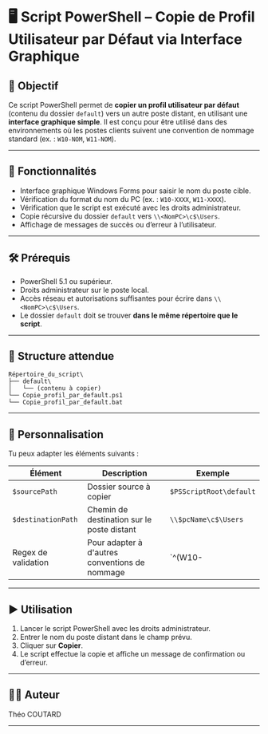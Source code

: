 # 🖥️ Script PowerShell – Copie de Profil Utilisateur par Défaut via Interface Graphique

## 🎯 Objectif

Ce script PowerShell permet de **copier un profil utilisateur par défaut** (contenu du dossier `default`) vers un autre poste distant, en utilisant une **interface graphique simple**. Il est conçu pour être utilisé dans des environnements où les postes clients suivent une convention de nommage standard (ex. : `W10-NOM`, `W11-NOM`).

---

## 🧰 Fonctionnalités

- Interface graphique Windows Forms pour saisir le nom du poste cible.
- Vérification du format du nom du PC (ex. : `W10-XXXX`, `W11-XXXX`).
- Vérification que le script est exécuté avec les droits administrateur.
- Copie récursive du dossier `default` vers `\\<NomPC>\c$\Users`.
- Affichage de messages de succès ou d’erreur à l’utilisateur.

---

## 🛠️ Prérequis

- PowerShell 5.1 ou supérieur.
- Droits administrateur sur le poste local.
- Accès réseau et autorisations suffisantes pour écrire dans `\\<NomPC>\c$\Users`.
- Le dossier `default` doit se trouver **dans le même répertoire que le script**.

---

## 🧾 Structure attendue

```
Répertoire_du_script\
├── default\
│   └── (contenu à copier)
└── Copie_profil_par_default.ps1
└── Copie_profil_par_default.bat
```

---

## 🧩 Personnalisation

Tu peux adapter les éléments suivants :

| Élément | Description | Exemple |
|--------|-------------|---------|
| `$sourcePath` | Dossier source à copier | `$PSScriptRoot\default` |
| `$destinationPath` | Chemin de destination sur le poste distant | `\\$pcName\c$\Users` |
| Regex de validation | Pour adapter à d'autres conventions de nommage | `^(W10-|W11-)[A-Z0-9]+$` |

---

## ▶️ Utilisation

1. Lancer le script PowerShell avec les droits administrateur.
2. Entrer le nom du poste distant dans le champ prévu.
3. Cliquer sur **Copier**.
4. Le script effectue la copie et affiche un message de confirmation ou d’erreur.

---

## 👨‍💻 Auteur

 Théo COUTARD

---
